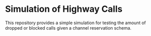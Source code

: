 # Simulation of Highway Calls
This repository provides a simple simulation for testing the amount of dropped or blocked calls given a channel reservation schema.
